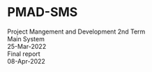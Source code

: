 # PMAD-SMS  <br>
Project Mangement and Development 2nd Term <br>
Main System <br>
25-Mar-2022 <br>
Final report <br>
08-Apr-2022 <br>
